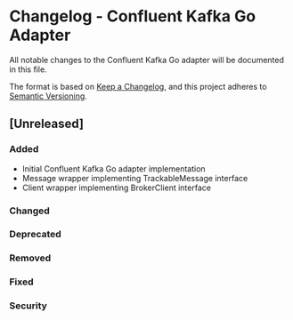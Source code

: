 # Changelog - Confluent Kafka Go Adapter

All notable changes to the Confluent Kafka Go adapter will be documented in this file.

The format is based on [Keep a Changelog](https://keepachangelog.com/en/1.1.0/),
and this project adheres to [Semantic Versioning](https://semver.org/spec/v2.0.0.html).

## [Unreleased]

### Added
- Initial Confluent Kafka Go adapter implementation
- Message wrapper implementing TrackableMessage interface
- Client wrapper implementing BrokerClient interface  

### Changed

### Deprecated

### Removed

### Fixed

### Security